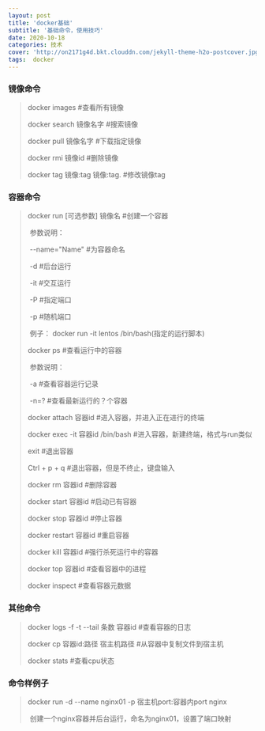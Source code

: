 ```yaml
---
layout: post
title: 'docker基础'
subtitle: '基础命令，使用技巧'
date: 2020-10-18
categories: 技术
cover: 'http://on2171g4d.bkt.clouddn.com/jekyll-theme-h2o-postcover.jpg'
tags:  docker
---
```


### 镜像命令 ###

> docker images			      		  #查看所有镜像
>
> docker search 镜像名字			 #搜索镜像
>
> docker pull 镜像名字			      #下载指定镜像
>
> docker rmi 镜像id			           #删除镜像
>
> docker tag 镜像:tag 镜像:tag.    #修改镜像tag 



### 容器命令 ###

> docker run [可选参数] 镜像名			#创建一个容器
>
> ​					 参数说明：
>
> ​							--name="Name"      #为容器命名
>
> ​							-d 							  #后台运行
>
> ​							-it							   #交互运行
>
> ​							-P							   #指定端口
>
> ​							-p							   #随机端口
>
> ​						例子： docker run -it lentos /bin/bash(指定的运行脚本)
>
> docker ps										     #查看运行中的容器
>
> ​					参数说明：
>
> ​						    -a								#查看容器运行记录
>
> ​							-n=?						    #查看最新运行的？个容器
>
> docker attach 容器id					       #进入容器，并进入正在进行的终端
>
> docker exec -it 容器id /bin/bash       #进入容器，新建终端，格式与run类似
>
> exit														 #退出容器
>
> Ctrl + p + q											#退出容器，但是不终止，键盘输入
>
> docker rm 容器id       						  #删除容器
>
> docker start 容器id							  #启动已有容器
>
> docker stop 容器id							  #停止容器
>
> docker restart 容器id						  #重启容器
>
> docker kill 容器id								 #强行杀死运行中的容器
>
> docker top 容器id								#查看容器中的进程
>
> docker inspect									 #查看容器元数据

### 其他命令 ###

> docker logs -f -t --tail 条数 容器id	  #查看容器的日志
>
> docker cp 容器id:路径 宿主机路径     #从容器中复制文件到宿主机
>
> docker stats                                          #查看cpu状态

### 命令样例子 ###

> docker run -d --name nginx01 -p 宿主机port:容器内port nginx
>
> ​		创建一个nginx容器并后台运行，命名为nginx01，设置了端口映射


